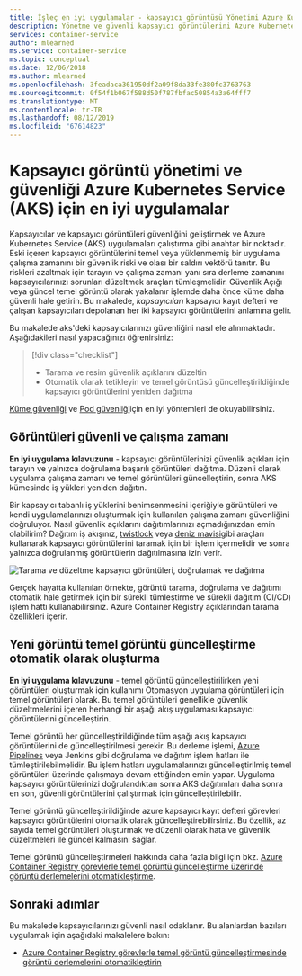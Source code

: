 ```yaml
---
title: İşleç en iyi uygulamalar - kapsayıcı görüntüsü Yönetimi Azure Kubernetes Hizmetleri (AKS)
description: Yönetme ve güvenli kapsayıcı görüntülerini Azure Kubernetes Service (AKS) için küme işleci en iyi uygulamaları öğrenin
services: container-service
author: mlearned
ms.service: container-service
ms.topic: conceptual
ms.date: 12/06/2018
ms.author: mlearned
ms.openlocfilehash: 3feadaca361950df2a09f8da33fe380fc3763763
ms.sourcegitcommit: 0f54f1b067f588d50f787fbfac50854a3a64fff7
ms.translationtype: MT
ms.contentlocale: tr-TR
ms.lasthandoff: 08/12/2019
ms.locfileid: "67614823"
---
```

# <a name="best-practices-for-container-image-management-and-security-in-azure-kubernetes-service-aks"></a>Kapsayıcı görüntü yönetimi ve güvenliği Azure Kubernetes Service (AKS) için en iyi uygulamalar

Kapsayıcılar ve kapsayıcı görüntüleri güvenliğini geliştirmek ve Azure Kubernetes Service (AKS) uygulamaları çalıştırma gibi anahtar bir noktadır. Eski içeren kapsayıcı görüntülerini temel veya yüklenmemiş bir uygulama çalışma zamanını bir güvenlik riski ve olası bir saldırı vektörü tanıtır. Bu riskleri azaltmak için tarayın ve çalışma zamanı yanı sıra derleme zamanını kapsayıcılarınızı sorunları düzeltmek araçları tümleşmelidir. Güvenlik Açığı veya güncel temel görüntü olarak yakalanır işlemde daha önce küme daha güvenli hale getirin. Bu makalede, *kapsayıcıları* kapsayıcı kayıt defteri ve çalışan kapsayıcıları depolanan her iki kapsayıcı görüntülerini anlamına gelir.

Bu makalede aks'deki kapsayıcılarınızı güvenliğini nasıl ele alınmaktadır. Aşağıdakileri nasıl yapacağınızı öğrenirsiniz:

> [!div class="checklist"]
> * Tarama ve resim güvenlik açıklarını düzeltin
> * Otomatik olarak tetikleyin ve temel görüntüsü güncelleştirildiğinde kapsayıcı görüntülerini yeniden dağıtma

[Küme güvenliği][best-practices-cluster-security] ve [Pod güvenliği][best-practices-pod-security]için en iyi yöntemleri de okuyabilirsiniz.

## <a name="secure-the-images-and-run-time"></a>Görüntüleri güvenli ve çalışma zamanı

**En iyi uygulama kılavuzunu** - kapsayıcı görüntülerinizi güvenlik açıkları için tarayın ve yalnızca doğrulama başarılı görüntüleri dağıtma. Düzenli olarak uygulama çalışma zamanı ve temel görüntüleri güncelleştirin, sonra AKS kümesinde iş yükleri yeniden dağıtın.

Bir kapsayıcı tabanlı iş yüklerini benimsenmesini içeriğiyle görüntüleri ve kendi uygulamalarınızı oluşturmak için kullanılan çalışma zamanı güvenliğini doğruluyor. Nasıl güvenlik açıklarını dağıtımlarınızı açmadığınızdan emin olabilirim? Dağıtım iş akışınız, [twistlock][twistlock] veya [deniz mavisi][aqua]gibi araçları kullanarak kapsayıcı görüntülerini taramak için bir işlem içermelidir ve sonra yalnızca doğrulanmış görüntülerin dağıtılmasına izin verir.

![Tarama ve düzeltme kapsayıcı görüntüleri, doğrulamak ve dağıtma](media/operator-best-practices-container-security/scan-container-images-simplified.png)

Gerçek hayatta kullanılan örnekte, görüntü tarama, doğrulama ve dağıtımı otomatik hale getirmek için bir sürekli tümleştirme ve sürekli dağıtım (CI/CD) işlem hattı kullanabilirsiniz. Azure Container Registry açıklarından tarama özellikleri içerir.

## <a name="automatically-build-new-images-on-base-image-update"></a>Yeni görüntü temel görüntü güncelleştirme otomatik olarak oluşturma

**En iyi uygulama kılavuzunu** - temel görüntü güncelleştirilirken yeni görüntüleri oluşturmak için kullanımı Otomasyon uygulama görüntüleri için temel görüntüleri olarak. Bu temel görüntüleri genellikle güvenlik düzeltmelerini içeren herhangi bir aşağı akış uygulaması kapsayıcı görüntülerini güncelleştirin.

Temel görüntü her güncelleştirildiğinde tüm aşağı akış kapsayıcı görüntülerini de güncelleştirilmesi gerekir. Bu derleme işlemi, [Azure Pipelines][azure-pipelines] veya Jenkins gibi doğrulama ve dağıtım işlem hatları ile tümleştirilebilmelidir. Bu işlem hatları uygulamalarınızı güncelleştirilmiş temel görüntüleri üzerinde çalışmaya devam ettiğinden emin yapar. Uygulama kapsayıcı görüntülerinizi doğrulandıktan sonra AKS dağıtımları daha sonra en son, güvenli görüntülerini çalıştırmak için güncelleştirilebilir.

Temel görüntü güncelleştirildiğinde azure kapsayıcı kayıt defteri görevleri kapsayıcı görüntülerini otomatik olarak güncelleştirebilirsiniz. Bu özellik, az sayıda temel görüntüleri oluşturmak ve düzenli olarak hata ve güvenlik düzeltmeleri ile güncel kalmasını sağlar.

Temel görüntü güncelleştirmeleri hakkında daha fazla bilgi için bkz. [Azure Container Registry görevlerle temel görüntü güncelleştirme üzerinde görüntü derlemelerini otomatikleştirme][acr-base-image-update].

## <a name="next-steps"></a>Sonraki adımlar

Bu makalede kapsayıcılarınızı güvenli nasıl odaklanır. Bu alanlardan bazıları uygulamak için aşağıdaki makalelere bakın:

* [Azure Container Registry görevlerle temel görüntü güncelleştirmesinde görüntü derlemelerini otomatikleştirin][acr-base-image-update]

<!-- EXTERNAL LINKS -->
[azure-pipelines]: /azure/devops/pipelines/?view=vsts
[twistlock]: https://www.twistlock.com/
[aqua]: https://www.aquasec.com/

<!-- INTERNAL LINKS -->
[best-practices-cluster-security]: operator-best-practices-cluster-security.md
[best-practices-pod-security]: developer-best-practices-pod-security.md
[acr-base-image-update]: ../container-registry/container-registry-tutorial-base-image-update.md
